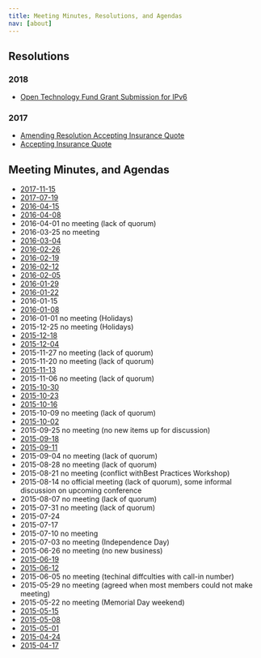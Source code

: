 ```yaml
---
title: Meeting Minutes, Resolutions, and Agendas
nav: [about]
---
```


## Resolutions

### 2018

* [Open Technology Fund Grant Submission for IPv6]({{site.github.url}}/resolutions/Resolution-IPv6-Grant-Application_signed.pdf)

### 2017

* [Amending Resolution Accepting Insurance Quote]({{site.github.url}}/resolutions/Foundation_Resolution_Amending_Insurance_Resolution_signed.pdf)
* [Accepting Insurance Quote]({{site.github.url}}/resolutions/Insurance-Nov2017_signed.pdf)

## Meeting Minutes, and Agendas

* [2017-11-15]({{site.github.url}}/about/minutes/2017-11-15/)
* [2017-07-19]({{site.github.url}}/about/minutes/2017-07-19/)
* [2016-04-15]({{site.github.url}}/about/minutes/2016-04-15/)
* [2016-04-08]({{site.github.url}}/about/minutes/2016-04-08/)
* 2016-04-01 no meeting (lack of quorum)
* 2016-03-25 no meeting
* [2016-03-04]({{site.github.url}}/about/minutes/2016-03-04/)
* [2016-02-26]({{site.github.url}}/about/minutes/2016-02-26/)
* [2016-02-19]({{site.github.url}}/about/minutes/2016-02-19/)
* [2016-02-12]({{site.github.url}}/about/minutes/2016-02-12/)
* [2016-02-05]({{site.github.url}}/about/minutes/2016-02-05/)
* [2016-01-29]({{site.github.url}}/about/minutes/2016-01-29/)
* [2016-01-22]({{site.github.url}}/about/minutes/2016-01-22/)
* 2016-01-15
* [2016-01-08]({{site.github.url}}/about/minutes/2016-01-08/)
* 2016-01-01 no meeting (Holidays)
* 2015-12-25 no meeting (Holidays)
* [2015-12-18]({{site.github.url}}/about/minutes/2015-12-18/)
* [2015-12-04]({{site.github.url}}/about/minutes/2015-12-04/)
* 2015-11-27 no meeting (lack of quorum)
* 2015-11-20 no meeting (lack of quorum)
* [2015-11-13]({{site.github.url}}/about/minutes/2015-11-13/)
* 2015-11-06 no meeting (lack of quorum)
* [2015-10-30]({{site.github.url}}/about/minutes/2015-10-30/)
* [2015-10-23]({{site.github.url}}/about/minutes/2015-10-23/)
* [2015-10-16]({{site.github.url}}/about/minutes/2015-10-16/)
* 2015-10-09 no meeting (lack of quorum)
* [2015-10-02]({{site.github.url}}/about/minutes/2015-10-02/)
* 2015-09-25 no meeting (no new items up for discussion)
* [2015-09-18]({{site.github.url}}/about/minutes/2015-09-18/)
* [2015-09-11]({{site.github.url}}/about/minutes/2015-09-11/)
* 2015-09-04 no meeting (lack of quorum)
* 2015-08-28 no meeting (lack of quorum)
* 2015-08-21 no meeting (conflict withBest Practices Workshop)
* 2015-08-14 no official meeting (lack of quorum), some informal discussion on upcoming conference
* 2015-08-07 no meeting (lack of quorum)
* 2015-07-31 no meeting (lack of quorum)
* 2015-07-24 
* 2015-07-17
* 2015-07-10 no meeting
* 2015-07-03 no meeting (Independence Day)
* 2015-06-26 no meeting (no new business)
* [2015-06-19]({{site.github.url}}/about/minutes/2015-06-19/)
* [2015-06-12]({{site.github.url}}/about/minutes/2015-06-12/)
* 2015-06-05 no meeting (techinal diffculties with call-in number)
* 2015-05-29 no meeting (agreed when most members could not make meeting)
* 2015-05-22 no meeting (Memorial Day weekend)
* [2015-05-15]({{site.github.url}}/about/minutes/2015-05-15/)
* [2015-05-08]({{site.github.url}}/about/minutes/2015-05-08/)
* [2015-05-01]({{site.github.url}}/about/minutes/2015-05-01/)
* [2015-04-24]({{site.github.url}}/about/minutes/2015-04-24/)
* [2015-04-17]({{site.github.url}}/about/minutes/2015-04-17/)
